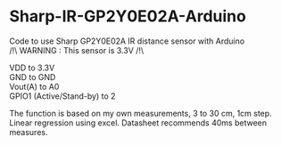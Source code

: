 # Sharp-IR-GP2Y0E02A-Arduino
Code to use Sharp GP2Y0E02A IR distance sensor with Arduino  
/!\ WARNING : This sensor is 3.3V /!\

VDD to 3.3V  
GND to GND  
Vout(A) to A0  
GPIO1 (Active/Stand-by) to 2  

The function is based on my own measurements, 3 to 30 cm, 1cm step. Linear regression using excel.
Datasheet recommends 40ms between measures.
